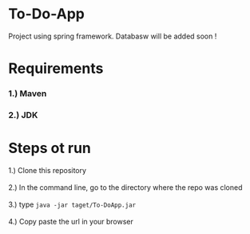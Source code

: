 # To-Do-App
Project using spring framework. Databasw will be added soon !

# Requirements
### 1.) Maven
### 2.) JDK

# Steps ot run

1.) Clone this repository <br>
<br>
2.) In the command line, go to the directory where the repo was cloned <br>
<br>
3.) type `java -jar taget/To-DoApp.jar` <br>
<br>
4.) Copy paste the url in your browser
